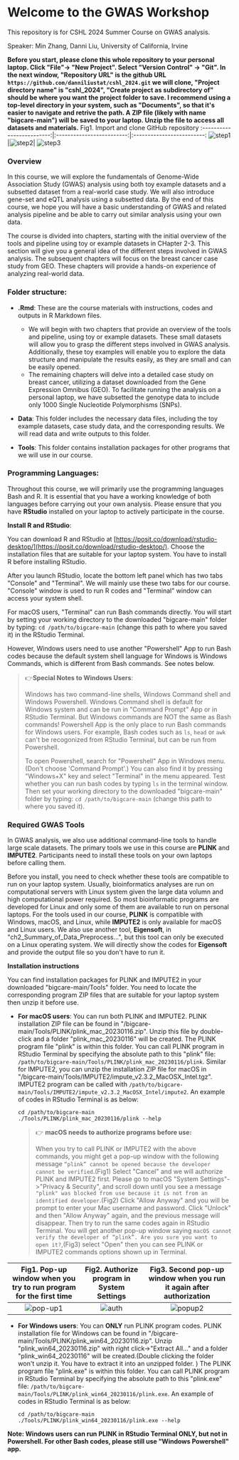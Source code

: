 # Welcome to the GWAS Workshop

This repository is for CSHL 2024 Summer Course on GWAS analysis.

Speaker: Min Zhang, Danni Liu, University of California, Irvine

**Before you start, please clone this whole repository to your personal laptop. Click "File"-> "New Project". Select "Version Control" -> "Git". In the next window, "Repository URL" is the github URL `https://github.com/danniliustat/cshl_2024.git` we will clone, "Project directory name" is "cshl_2024", "Create project as subdirectory of" should be where you want the project folder to save. I recommend using a top-level directory in your system, such as "Documents", so that it's easier to navigate and retrive the path. A ZIP file (likely with name "bigcare-main") will be saved to your laptop. Unzip the file to access all datasets and materials.**
Fig1. Import and clone GitHub repository
:-------------------------:|:-------------------------:|:-------------------------:
![step1](./image/clone1.png)  |![step2](./image/clone2.png)|  ![step3](./image/clone3.png)

### Overview
In this course, we will explore the fundamentals of Genome-Wide Association Study (GWAS) analysis using both toy example datasets and a subsetted dataset from a real-world case study. We will also introduce gene-set and eQTL analysis using a subsetted data. By the end of this course, we hope you will have a basic understanding of GWAS and related analysis pipeline and be able to carry out similar analysis using your own data. 

The course is divided into chapters, starting with the initial overview of the tools and pipeline using toy or example datasets in CHapter 2-3. This section will give you a general idea of the different steps involved in GWAS analysis. The subsequent chapters will focus on the breast cancer case study from GEO. These chapters will provide a hands-on experience of analyzing real-world data.

### Folder structure:
- **.Rmd**: These are the course materials with instructions, codes and outputs in R Markdown files. 
  - We will begin with two chapters that provide an overview of the tools and pipeline, using toy or example datasets. These small datasets will allow you to grasp the different steps involved in GWAS analysis. Additionally, these toy examples will enable you to explore the data structure and manipulate the results easily, as they are small and can be easily opened.
  - The remaining chapters will delve into a detailed case study on breast cancer, utilizing a dataset downloaded from the Gene Expression Omnibus (GEO). To facilitate running the analysis on a personal laptop, we have subsetted the genotype data to include only 1000 Single Nucleotide Polymorphisms (SNPs).

- **Data**: This folder includes the necessary data files, including the toy example datasets, case study data, and the corresponding results. We will read data and write outputs to this folder.

- **Tools**: This folder contains installation packages for other programs that we will use in our course.
    

### Programming Languages: 
Throughout this course, we will primarily use the programming languages Bash and R. It is essential that you have a working knowledge of both languages before carrying out your own analysis. Please ensure that you have **RStudio** installed on your laptop to actively participate in the course. 

**Install R and RStudio**: 

You can download R and RStudio at [https://posit.co/download/rstudio-desktop/](https://posit.co/download/rstudio-desktop/). Choose the installation files that are suitable for your laptop system. You have to install R before installing RStudio. 

After you launch RStudio, locate the bottom left panel which has two tabs "Console" and "Terminal". We will mainly use these two tabs for our course. "Console" window is used to run R codes and "Terminal" window can access your system shell. 

For macOS users, "Terminal" can run Bash commands directly. You will start by setting your working directory to the downloaded "bigcare-main" folder by typing: `cd /path/to/bigcare-main` (change this path to where you saved it) in the RStudio Terminal.
  
However, Windows users need to use another "Powershell" App to run Bash codes because the default system shell language for Windows is Windows Commands, which is different from Bash commands. See notes below.
  
> 👉**Special Notes to Windows Users**:
>
> Windows has two command-line shells, Windows Command shell and Windows Powershell. Windows Command shell is default for Windows system and can be run in "Command Prompt" App or in RStudio Terminal. But Windows commands are NOT the same as Bash commands! Powershell App is the only place to run Bash commands for Windows users. For example, Bash codes such as `ls`, `head` or `awk` can't be recogonized from RStudio Terminal, but can be run from Powershell.
>
> To open Powershell, search for "Powershell" App in Windows menu.(Don't choose 'Command Prompt'.) You can also find it by pressing "Windows+X" key and select "Terminal" in the menu appeared. Test whether you can run bash codes by typing `ls` in the terminal window. Then set your working directory to the downloaded "bigcare-main" folder by typing: `cd /path/to/bigcare-main` (change this path to where you saved it).
  
### Required GWAS Tools
In GWAS analysis, we also use additional command-line tools to handle large scale datasets. The primary tools we use in this course are **PLINK** and **IMPUTE2**. Participants need to install these tools on your own laptops before calling them. 

Before you install, you need to check whether these tools are compatible to run on your laptop system. Usually, bioinformatics analyses are run on computational servers with Linux system given the large data volumn and high computational power required. So most bioinformatic programs are developed for Linux and only some of them are available to run on personal laptops. For the tools used in our course, **PLINK** is compatible with Windows, macOS, and Linux, while **IMPUTE2** is only available for macOS and Linux users. We also use another tool, **Eigensoft**, in "ch2_Summary_of_Data_Preprocess...", but this tool can only be executed on a Linux operating system. We will directly show the codes for **Eigensoft** and provide the output file so you don't have to run it.

**Installation instructions**

You can find installation packages for PLINK and IMPUTE2 in your downloaded "bigcare-main/Tools" folder. You need to locate the corresponding program ZIP files that are suitable for your laptop system then unzip it before use. 

- **For macOS users**: You can run both PLINK and IMPUTE2.
  PLINK installation ZIP file can be found in "/bigcare-main/Tools/PLINK/plink_mac_20230116.zip". Unzip this file by double-click and a folder "plink_mac_20230116" will be created. The PLINK program file "plink" is within this folder. You can call PLINK program in RStudio Terminal by specifying the absolute path to this "plink" file: `/path/to/bigcare-main/Tools/PLINK/plink_mac_20230116/plink`. Similar for IMPUTE2, you can unzip the installation ZIP file for macOS in "/bigcare-main/Tools/IMPUTE2/impute_v2.3.2_MacOSX_Intel.tgz". IMPUTE2 program can be called with `/path/to/bigcare-main/Tools/IMPUTE2/impute_v2.3.2_MacOSX_Intel/impute2`. An example of codes in RStudio Terminal is as below:
  ```
  cd /path/to/bigcare-main
  ./Tools/PLINK/plink_mac_20230116/plink --help
  ```

  > 👉 **macOS needs to authorize programs before use:** 
  >
  > When you try to call PLINK or IMPUTE2 with the above commands, you might get a pop-up window with the following message `“plink” cannot be opened because the developer cannot be verified`.(Fig1) Select "Cancel" and we will authorize PLINK and IMPUTE2 first. Please go to macOS "System Settings"->"Privacy & Security", and scroll down until you see a message `"plink" was blocked from use because it is not from an identified developer`.(Fig2) Click "Allow Anyway" and you will be prompt to enter your Mac username and password. Click "Unlock" and then "Allow Anyway" again, and the previous message will disappear. Then try to run the same codes again in RStudio Terminal. You will get another pop-up window saying `macOS cannot verify the developer of “plink”. Are you sure you want to open it?`,(Fig3) select "Open" then you can see PLINK or IMPUTE2 commands options shown up in Terminal.

Fig1. Pop-up window when you try to run program for the first time|  Fig2. Authorize program in System Settings| Fig3. Second pop-up window when you run it again after authorization
:-------------------------:|:-------------------------:|:-------------------------:
![pop-up1](./image/popup1.png)  |![auth](./image/auth.png)|  ![popup2](./image/popup2.png)


- **For Windows users**: You can **ONLY** run PLINK program codes. 
  PLINK installation file for Windows can be found in "/bigcare-main/Tools/PLINK/plink_win64_20230116.zip". Unzip "plink_win64_20230116.zip" with right click->"Extract All..." and a folder "plink_win64_20230116" will be created.(Double clicking the folder won't unzip it. You have to extract it into an unzipped folder. ) The PLINK program file "plink.exe" is within this folder. You can call PLINK program in RStudio Terminal by specifying the absolute path to this "plink.exe" file: `/path/to/bigcare-main/Tools/PLINK/plink_win64_20230116/plink.exe`. An example of codes in RStudio Terminal is as below:
  ```
  cd /path/to/bigcare-main
  ./Tools/PLINK/plink_win64_20230116/plink.exe --help
  ```
**Note: Windows users can run PLINK in RStudio Terminal ONLY, but not in Powershell. For other Bash codes, please still use "Windows Powershell" app.**



